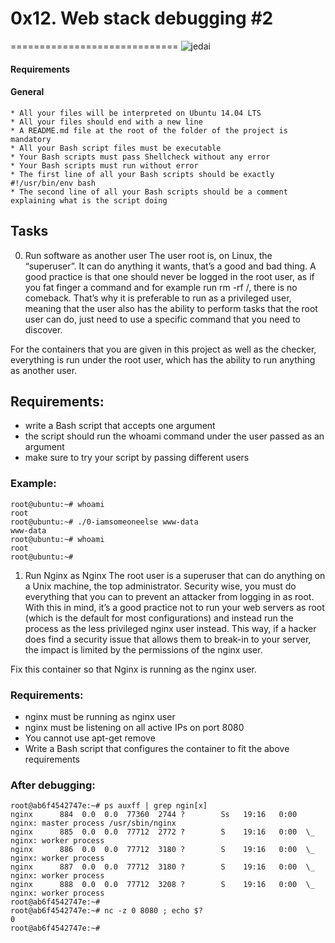 # 0x12. Web stack debugging #2
=============================
![jedai](https://user-images.githubusercontent.com/98177999/188511043-2d43c798-f8ae-4877-ab61-7d8ce83214bf.png)

#### Requirements
#### General

    * All your files will be interpreted on Ubuntu 14.04 LTS
    * All your files should end with a new line
    * A README.md file at the root of the folder of the project is mandatory
    * All your Bash script files must be executable
    * Your Bash scripts must pass Shellcheck without any error
    * Your Bash scripts must run without error
    * The first line of all your Bash scripts should be exactly #!/usr/bin/env bash
    * The second line of all your Bash scripts should be a comment explaining what is the script doing

## Tasks
0. Run software as another user 
The user root is, on Linux, the “superuser”. It can do anything it wants, that’s a good and bad thing. A good practice is that one should never be logged in the root user, as if you fat finger a command and for example run rm -rf /, there is no comeback. That’s why it is preferable to run as a privileged user, meaning that the user also has the ability to perform tasks that the root user can do, just need to use a specific command that you need to discover.

For the containers that you are given in this project as well as the checker, everything is run under the root user, which has the ability to run anything as another user.

## Requirements:

   * write a Bash script that accepts one argument
   * the script should run the whoami command under the user passed as an argument
   * make sure to try your script by passing different users

### Example:
```
root@ubuntu:~# whoami
root
root@ubuntu:~# ./0-iamsomeoneelse www-data
www-data
root@ubuntu:~# whoami
root
root@ubuntu:~#
```

 1. Run Nginx as Nginx 
The root user is a superuser that can do anything on a Unix machine, the top administrator. Security wise, you must do everything that you can to prevent an attacker from logging in as root. With this in mind, it’s a good practice not to run your web servers as root (which is the default for most configurations) and instead run the process as the less privileged nginx user instead. This way, if a hacker does find a security issue that allows them to break-in to your server, the impact is limited by the permissions of the nginx user.

Fix this container so that Nginx is running as the nginx user.

### Requirements:

   * nginx must be running as nginx user
   * nginx must be listening on all active IPs on port 8080
   * You cannot use apt-get remove
   * Write a Bash script that configures the container to fit the above requirements

### After debugging:
```
root@ab6f4542747e:~# ps auxff | grep ngin[x]
nginx      884  0.0  0.0  77360  2744 ?        Ss   19:16   0:00 nginx: master process /usr/sbin/nginx
nginx      885  0.0  0.0  77712  2772 ?        S    19:16   0:00  \_ nginx: worker process
nginx      886  0.0  0.0  77712  3180 ?        S    19:16   0:00  \_ nginx: worker process
nginx      887  0.0  0.0  77712  3180 ?        S    19:16   0:00  \_ nginx: worker process
nginx      888  0.0  0.0  77712  3208 ?        S    19:16   0:00  \_ nginx: worker process
root@ab6f4542747e:~#
root@ab6f4542747e:~# nc -z 0 8080 ; echo $?
0
root@ab6f4542747e:~#
```
